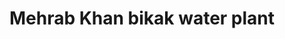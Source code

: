 ---
title: "Mehrab Khan bikak water plant"
url: /karachi/mehrab-khan-bikak-water-plant/
shop: shop
---